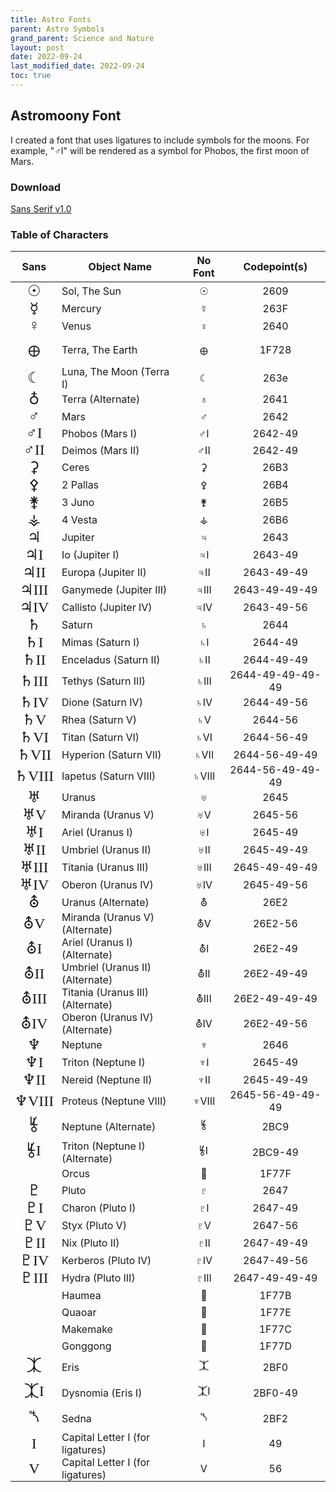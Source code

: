 ```yaml
---
title: Astro Fonts
parent: Astro Symbols
grand_parent: Science and Nature
layout: post
date: 2022-09-24
last_modified_date: 2022-09-24
toc: true
---
```


## Astromoony Font

I created a font that uses ligatures to include symbols for the moons.
For example, "♂I" will be rendered as a symbol for Phobos, the first moon of Mars.

<!--TODO: Details about copyright and credit-->

### Download

[Sans Serif v1.0]({{site.webfontdirectory}}/astro/AstromoonySans.ttf)


### Table of Characters

<style>
    @font-face {
        font-family: Astromoony;
        src: url("{{site.webfontdirectory}}/astro/AstromoonySans.ttf");
    }
    .AstroFontTable td {
        vertical-align: middle;
        padding: 0 0.4rem
    }
    .AstroFontTable td:nth-child(1) {
        font-family: Astromoony;
        text-align: center;
        font-size: x-large;
    }
    .AstroFontTable td:nth-child(2) {
        text-align: left;
    }
    .AstroFontTable td:nth-child(3), .AstroFontTable td:nth-child(4) {
        text-align: center;
    }
    .MoonRow {
        background-color: var(--boxcolor);
    }
</style>

<table class="AstroFontTable">
    <thead>
    <tr>
        <th>Sans</th>
        <th>Object Name</th>
        <th>No Font</th>
        <th>Codepoint(s)</th>
    </tr>
    </thead>
    <tbody>
        <tr class="MajorPlanetRow">
            <td>☉︎</td>
            <td>Sol, The Sun</td>
            <td>☉︎</td>
            <td>2609</td>
        </tr>
        <tr class="MajorPlanetRow">
            <td>☿</td>
            <td>Mercury</td>
            <td>☿</td>
            <td>263F</td>
        </tr>
        <tr class="MajorPlanetRow">
            <td>♀</td>
            <td>Venus</td>
            <td>♀</td>
            <td>2640</td>
        </tr>
        <tr class="MajorPlanetRow">
            <td>🜨</td>
            <td>Terra, The Earth</td>
            <td>🜨</td>
            <td>1F728</td>
        </tr>
        <tr class="MoonRow">
            <td>☾</td>
            <td>Luna, The Moon (Terra I)</td>
            <td>☾</td>
            <td>263e</td>
        </tr>
        <tr class="MajorPlanetRow">
            <td>♁</td>
            <td>Terra (Alternate)</td>
            <td>♁</td>
            <td>2641</td>
        </tr>
        <tr class="MajorPlanetRow">
            <td>♂</td>
            <td>Mars</td>
            <td>♂</td>
            <td>2642</td>
        </tr>
        <tr class="MoonRow">
            <td>♂I</td>
            <td>Phobos (Mars I)</td>
            <td>♂I</td>
            <td>2642-49</td>
        </tr>
        <tr class="MoonRow">
            <td>♂II</td>
            <td>Deimos (Mars II)</td>
            <td>♂II</td>
            <td>2642-49</td>
        </tr>
        <tr class="DwarfPlanetRow">
            <td>⚳</td>
            <td>Ceres</td>
            <td>⚳</td>
            <td>26B3</td>
        </tr>
        <tr class="MinorPlanetRow">
            <td>⚴</td>
            <td>2 Pallas</td>
            <td>⚴</td>
            <td>26B4</td>
        </tr>
        <tr class="MinorPlanetRow">
            <td>⚵</td>
            <td>3 Juno</td>
            <td>⚵</td>
            <td>26B5</td>
        </tr>
        <tr class="MinorPlanetRow">
            <td>⚶</td>
            <td>4 Vesta</td>
            <td>⚶</td>
            <td>26B6</td>
        </tr>
        <tr class="MajorPlanetRow">
            <td>♃</td>
            <td>Jupiter</td>
            <td>♃</td>
            <td>2643</td>
        </tr>
        <tr class="MoonRow">
            <td>♃I</td>
            <td>Io (Jupiter I)</td>
            <td>♃I</td>
            <td>2643-49</td>
        </tr>
        <tr class="MoonRow">
            <td>♃II</td>
            <td>Europa (Jupiter II)</td>
            <td>♃II</td>
            <td>2643-49-49</td>
        </tr>
        <tr class="MoonRow">
            <td>♃III</td>
            <td>Ganymede (Jupiter III)</td>
            <td>♃III</td>
            <td>2643-49-49-49</td>
        </tr>
        <tr class="MoonRow">
            <td>♃IV</td>
            <td>Callisto (Jupiter IV)</td>
            <td>♃IV</td>
            <td>2643-49-56</td>
        </tr>
        <tr class="MajorPlanetRow">
            <td>♄</td>
            <td>Saturn</td>
            <td>♄</td>
            <td>2644</td>
        </tr>
        <tr class="MoonRow">
            <td>♄I</td>
            <td>Mimas (Saturn I)</td>
            <td>♄I</td>
            <td>2644-49</td>
        </tr>
        <tr class="MoonRow">
            <td>♄II</td>
            <td>Enceladus (Saturn II)</td>
            <td>♄II</td>
            <td>2644-49-49</td>
        </tr>
        <tr class="MoonRow">
            <td>♄III</td>
            <td>Tethys (Saturn III)</td>
            <td>♄III</td>
            <td>2644-49-49-49-49</td>
        </tr>
        <tr class="MoonRow">
            <td>♄IV</td>
            <td>Dione (Saturn IV)</td>
            <td>♄IV</td>
            <td>2644-49-56</td>
        </tr>
        <tr class="MoonRow">
            <td>♄V</td>
            <td>Rhea (Saturn V)</td>
            <td>♄V</td>
            <td>2644-56</td>
        </tr>
        <tr class="MoonRow">
            <td>♄VI</td>
            <td>Titan (Saturn VI)</td>
            <td>♄VI</td>
            <td>2644-56-49</td>
        </tr>
        <tr class="MoonRow">
            <td>♄VII</td>
            <td>Hyperion (Saturn VII)</td>
            <td>♄VII</td>
            <td>2644-56-49-49</td>
        </tr>
        <tr class="MoonRow">
            <td>♄VIII</td>
            <td>Iapetus (Saturn VIII)</td>
            <td>♄VIII</td>
            <td>2644-56-49-49-49</td>
        </tr>
        <tr class="MajorPlanetRow">
            <td>♅</td>
            <td>Uranus</td>
            <td>♅</td>
            <td>2645</td>
        </tr>
        <tr class="MoonRow">
            <td>♅V</td>
            <td>Miranda (Uranus V)</td>
            <td>♅V</td>
            <td>2645-56</td>
        </tr>
        <tr class="MoonRow">
            <td>♅I</td>
            <td>Ariel (Uranus I)</td>
            <td>♅I</td>
            <td>2645-49</td>
        </tr>
        <tr class="MoonRow">
            <td>♅II</td>
            <td>Umbriel (Uranus II)</td>
            <td>♅II</td>
            <td>2645-49-49</td>
        </tr>
        <tr class="MoonRow">
            <td>♅III</td>
            <td>Titania (Uranus III)</td>
            <td>♅III</td>
            <td>2645-49-49-49</td>
        </tr>
        <tr class="MoonRow">
            <td>♅IV</td>
            <td>Oberon (Uranus IV)</td>
            <td>♅IV</td>
            <td>2645-49-56</td>
        </tr>
        <tr class="MajorPlanetRow">
            <td>⛢</td>
            <td>Uranus (Alternate)</td>
            <td>⛢</td>
            <td>26E2</td>
        </tr>
        <tr class="MoonRow">
            <td>⛢V</td>
            <td>Miranda (Uranus V) (Alternate)</td>
            <td>⛢V</td>
            <td>26E2-56</td>
        </tr>
        <tr class="MoonRow">
            <td>⛢I</td>
            <td>Ariel (Uranus I) (Alternate)</td>
            <td>⛢I</td>
            <td>26E2-49</td>
        </tr>
        <tr class="MoonRow">
            <td>⛢II</td>
            <td>Umbriel (Uranus II) (Alternate)</td>
            <td>⛢II</td>
            <td>26E2-49-49</td>
        </tr>
        <tr class="MoonRow">
            <td>⛢III</td>
            <td>Titania (Uranus III) (Alternate)</td>
            <td>⛢III</td>
            <td>26E2-49-49-49</td>
        </tr>
        <tr class="MoonRow">
            <td>⛢IV</td>
            <td>Oberon (Uranus IV) (Alternate)</td>
            <td>⛢IV</td>
            <td>26E2-49-56</td>
        </tr>
        <tr class="MajorPlanetRow">
            <td>♆</td>
            <td>Neptune</td>
            <td>♆</td>
            <td>2646</td>
        </tr>
        <tr class="MoonRow">
            <td>♆I</td>
            <td>Triton (Neptune I)</td>
            <td>♆I</td>
            <td>2645-49</td>
        </tr>
        <tr class="MoonRow">
            <td>♆II</td>
            <td>Nereid (Neptune II)</td>
            <td>♆II</td>
            <td>2645-49-49</td>
        </tr>
        <tr class="MoonRow">
            <td>♆VIII</td>
            <td>Proteus (Neptune VIII)</td>
            <td>♆VIII</td>
            <td>2645-56-49-49-49</td>
        </tr>
        <tr class="MajorPlanetRow">
            <td>⯉</td>
            <td>Neptune (Alternate)</td>
            <td>⯉</td>
            <td>2BC9</td>
        </tr>
        <tr class="MoonRow">
            <td>⯉I</td>
            <td>Triton (Neptune I) (Alternate)</td>
            <td>⯉I</td>
            <td>2BC9-49</td>
        </tr>
        <tr class="DwarfPlanetRow">
            <td>🝿</td>
            <td>Orcus</td>
            <td>🝿</td>
            <td>1F77F</td>
        </tr>
        <tr class="DwarfPlanetRow">
            <td>♇</td>
            <td>Pluto</td>
            <td>♇</td>
            <td>2647</td>
        </tr>
        <tr class="MoonRow">
            <td>♇I</td>
            <td>Charon (Pluto I)</td>
            <td>♇I</td>
            <td>2647-49</td>
        </tr>
        <tr class="MoonRow">
            <td>♇V</td>
            <td>Styx (Pluto V)</td>
            <td>♇V</td>
            <td>2647-56</td>
        </tr>
        <tr class="MoonRow">
            <td>♇II</td>
            <td>Nix (Pluto II)</td>
            <td>♇II</td>
            <td>2647-49-49</td>
        </tr>
        <tr class="MoonRow">
            <td>♇IV</td>
            <td>Kerberos (Pluto IV)</td>
            <td>♇IV</td>
            <td>2647-49-56</td>
        </tr>
        <tr class="MoonRow">
            <td>♇III</td>
            <td>Hydra (Pluto III)</td>
            <td>♇III</td>
            <td>2647-49-49-49</td>
        </tr>
        <tr class="DwarfPlanetRow">
            <td>🝻</td>
            <td>Haumea</td>
            <td>🝻</td>
            <td>1F77B</td>
        </tr>
        <tr class="DwarfPlanetRow">
            <td>🝾</td>
            <td>Quaoar</td>
            <td>🝾</td>
            <td>1F77E</td>
        </tr>
        <tr class="DwarfPlanetRow">
            <td>🝼</td>
            <td>Makemake</td>
            <td>🝼</td>
            <td>1F77C</td>
        </tr>
        <tr class="DwarfPlanetRow">
            <td>🝽</td>
            <td>Gonggong</td>
            <td>🝽</td>
            <td>1F77D</td>
        </tr>
        <tr class="DwarfPlanetRow">
            <td>⯰</td>
            <td>Eris</td>
            <td>⯰</td>
            <td>2BF0</td>
        </tr>
        <tr class="MoonRow">
            <td>⯰I</td>
            <td>Dysnomia (Eris I)</td>
            <td>⯰I</td>
            <td>2BF0-49</td>
        </tr>
        <tr class="DwarfPlanetRow">
            <td>⯲</td>
            <td>Sedna</td>
            <td>⯲</td>
            <td>2BF2</td>
        </tr>
        <tr class="LetterRow">
            <td>I</td>
            <td>Capital Letter I (for ligatures)</td>
            <td>I</td>
            <td>49</td>
        </tr>
        <tr class="LetterRow">
            <td>V</td>
            <td>Capital Letter I (for ligatures)</td>
            <td>V</td>
            <td>56</td>
        </tr>
    </tbody>
</table>


